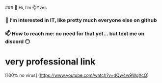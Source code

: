 ### 👋 Hi, I’m @Yves 
### 👀 I’m interested in IT, like pretty much everyone else on github
### 📫 How to reach me: no need for that yet... but text me on discord 😶

# very professional link 
[100% no virus] (https://www.youtube.com/watch?v=dQw4w9WgXcQ)
